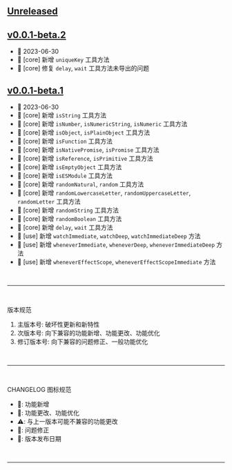 ## [Unreleased]

## [v0.0.1-beta.2]
  - 📅 2023-06-30
  - 🌟 [core] 新增 `uniqueKey` 工具方法
  - 🐞 [core] 修复 `delay`, `wait` 工具方法未导出的问题

## [v0.0.1-beta.1]
  - 📅 2023-06-30
  - 🌟 [core] 新增 `isString` 工具方法
  - 🌟 [core] 新增 `isNumber`, `isNumericString`, `isNumeric` 工具方法
  - 🌟 [core] 新增 `isObject`, `isPlainObject` 工具方法
  - 🌟 [core] 新增 `isFunction` 工具方法
  - 🌟 [core] 新增 `isNativePromise`, `isPromise` 工具方法
  - 🌟 [core] 新增 `isReference`, `isPrimitive` 工具方法
  - 🌟 [core] 新增 `isEmptyObject` 工具方法
  - 🌟 [core] 新增 `isESModule` 工具方法
  - 🌟 [core] 新增 `randomNatural`, `random` 工具方法
  - 🌟 [core] 新增 `randomLowercaseLetter`, `randomUppercaseLetter`, `randomLetter` 工具方法
  - 🌟 [core] 新增 `randomString` 工具方法
  - 🌟 [core] 新增 `randomBoolean` 工具方法
  - 🌟 [core] 新增 `delay`, `wait` 工具方法
  - 🌟 [use] 新增 `watchImmediate`, `watchDeep`, `watchImmediateDeep` 方法
  - 🌟 [use] 新增 `wheneverImmediate`, `wheneverDeep`, `wheneverImmediateDeep` 方法
  - 🌟 [use] 新增 `wheneverEffectScope`, `wheneverEffectScopeImmediate` 方法

<br>
<hr>
<br>

版本规范

1. 主版本号: 破坏性更新和新特性
2. 次版本号: 向下兼容的功能新增、功能更改、功能优化
3. 修订版本号: 向下兼容的问题修正、一般功能优化

<br>
<hr>
<br>

CHANGELOG 图标规范

- 🌟: 功能新增<br>
- 💄: 功能更改、功能优化<br>
- ⚠️: 与上一版本可能不兼容的功能更改<br>
- 🐞: 问题修正<br>
- 📅: 版本发布日期

<br>
<hr>
<br>

[Unreleased]: https://github.com/MoomFE/mixte/compare/v0.0.1-beta.2...HEAD
[v0.0.1-beta.2]: https://github.com/MoomFE/Small-Utils/releases/tag/v0.0.1-beta.2
[v0.0.1-beta.1]: https://github.com/MoomFE/Small-Utils/releases/tag/v0.0.1-beta.1
